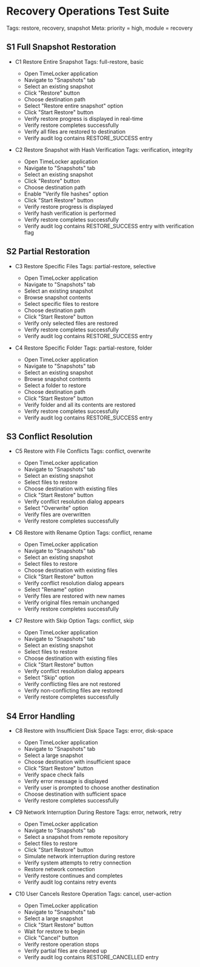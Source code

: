 # Recovery Operations Test Suite

Tags: restore, recovery, snapshot
Meta: priority = high, module = recovery

## S1 Full Snapshot Restoration

* C1 Restore Entire Snapshot
  Tags: full-restore, basic
    * Open TimeLocker application
    * Navigate to "Snapshots" tab
    * Select an existing snapshot
    * Click "Restore" button
    * Choose destination path
    * Select "Restore entire snapshot" option
    * Click "Start Restore" button
    * Verify restore progress is displayed in real-time
    * Verify restore completes successfully
    * Verify all files are restored to destination
    * Verify audit log contains RESTORE_SUCCESS entry

* C2 Restore Snapshot with Hash Verification
  Tags: verification, integrity
    * Open TimeLocker application
    * Navigate to "Snapshots" tab
    * Select an existing snapshot
    * Click "Restore" button
    * Choose destination path
    * Enable "Verify file hashes" option
    * Click "Start Restore" button
    * Verify restore progress is displayed
    * Verify hash verification is performed
    * Verify restore completes successfully
    * Verify audit log contains RESTORE_SUCCESS entry with verification flag

## S2 Partial Restoration

* C3 Restore Specific Files
  Tags: partial-restore, selective
    * Open TimeLocker application
    * Navigate to "Snapshots" tab
    * Select an existing snapshot
    * Browse snapshot contents
    * Select specific files to restore
    * Choose destination path
    * Click "Start Restore" button
    * Verify only selected files are restored
    * Verify restore completes successfully
    * Verify audit log contains RESTORE_SUCCESS entry

* C4 Restore Specific Folder
  Tags: partial-restore, folder
    * Open TimeLocker application
    * Navigate to "Snapshots" tab
    * Select an existing snapshot
    * Browse snapshot contents
    * Select a folder to restore
    * Choose destination path
    * Click "Start Restore" button
    * Verify folder and all its contents are restored
    * Verify restore completes successfully
    * Verify audit log contains RESTORE_SUCCESS entry

## S3 Conflict Resolution

* C5 Restore with File Conflicts
  Tags: conflict, overwrite
    * Open TimeLocker application
    * Navigate to "Snapshots" tab
    * Select an existing snapshot
    * Select files to restore
    * Choose destination with existing files
    * Click "Start Restore" button
    * Verify conflict resolution dialog appears
    * Select "Overwrite" option
    * Verify files are overwritten
    * Verify restore completes successfully

* C6 Restore with Rename Option
  Tags: conflict, rename
    * Open TimeLocker application
    * Navigate to "Snapshots" tab
    * Select an existing snapshot
    * Select files to restore
    * Choose destination with existing files
    * Click "Start Restore" button
    * Verify conflict resolution dialog appears
    * Select "Rename" option
    * Verify files are restored with new names
    * Verify original files remain unchanged
    * Verify restore completes successfully

* C7 Restore with Skip Option
  Tags: conflict, skip
    * Open TimeLocker application
    * Navigate to "Snapshots" tab
    * Select an existing snapshot
    * Select files to restore
    * Choose destination with existing files
    * Click "Start Restore" button
    * Verify conflict resolution dialog appears
    * Select "Skip" option
    * Verify conflicting files are not restored
    * Verify non-conflicting files are restored
    * Verify restore completes successfully

## S4 Error Handling

* C8 Restore with Insufficient Disk Space
  Tags: error, disk-space
    * Open TimeLocker application
    * Navigate to "Snapshots" tab
    * Select a large snapshot
    * Choose destination with insufficient space
    * Click "Start Restore" button
    * Verify space check fails
    * Verify error message is displayed
    * Verify user is prompted to choose another destination
    * Choose destination with sufficient space
    * Verify restore completes successfully

* C9 Network Interruption During Restore
  Tags: error, network, retry
    * Open TimeLocker application
    * Navigate to "Snapshots" tab
    * Select a snapshot from remote repository
    * Select files to restore
    * Click "Start Restore" button
    * Simulate network interruption during restore
    * Verify system attempts to retry connection
    * Restore network connection
    * Verify restore continues and completes
    * Verify audit log contains retry events

* C10 User Cancels Restore Operation
  Tags: cancel, user-action
    * Open TimeLocker application
    * Navigate to "Snapshots" tab
    * Select a large snapshot
    * Click "Start Restore" button
    * Wait for restore to begin
    * Click "Cancel" button
    * Verify restore operation stops
    * Verify partial files are cleaned up
    * Verify audit log contains RESTORE_CANCELLED entry